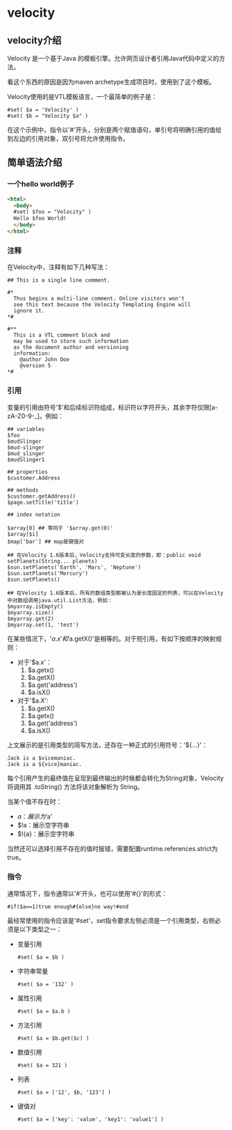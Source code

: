 # velocity

## velocity介绍

Velocity 是一个基于Java 的模板引擎。允许网页设计者引用Java代码中定义的方法。

看这个东西的原因是因为maven archetype生成项目时，使用到了这个模板。

Velocity使用的是VTL模板语言，一个最简单的例子是：

```
#set( $a = 'Velocity' )
#set( $b = "Velocity $a" )
```

在这个示例中，指令以'#'开头，分别是两个赋值语句，单引号将明确引用的值给到左边的引用对象，双引号将允许使用指令。

## 简单语法介绍

### 一个hello world例子

```html
<html>
  <body>
  #set( $foo = "Velocity" )
  Hello $foo World!
  </body>
</html>
```

### 注释

在Velocity中，注释有如下几种写法：

```
## This is a single line comment.

#*
  Thus begins a multi-line comment. Online visitors won't
  see this text because the Velocity Templating Engine will
  ignore it.
*#

#**
  This is a VTL comment block and
  may be used to store such information
  as the document author and versioning
  information:
    @author John Doe
    @version 5
*#
```

### 引用

变量的引用由符号'$'和后续标识符组成，标识符以字符开头，其余字符仅限[a-zA-Z0-9-_]。例如：

```
## variables
$foo
$mudSlinger
$mud-slinger
$mud_slinger
$mudSlinger1

## properties
$customer.Address

## methods
$customer.getAddress()
$page.setTitle('title')

## index notation

$array[0] ## 等同于 '$array.get(0)'
$array[$i]
$map['bar'] ## map是键值对

## 在Velocity 1.6版本后，Velocity支持可变长度的参数，即：public void setPlanets(String... planets)
$sun.setPlanets('Earth', 'Mars', 'Neptune')
$sun.setPlanets('Mercury')
$sun.setPlanets()

## 在Velocity 1.6版本后，所有的数组类型都被认为是长度固定的列表，可以在Velocity中对数组调用java.util.List方法，例如：
$myarray.isEmpty()
$myarray.size()
$myarray.get(2)
$myarray.set(1, 'test')
```

在某些情况下，'$a.x'和'$a.getX()'是相等的。对于短引用，有如下按顺序的映射规则：

- 对于'$a.x'：
  1. $a.getx()
  2. $a.getX()
  3. $a.get('address')
  4. $a.isX()
- 对于'$a.X':
  1. $a.getX()
  2. $a.getx()
  3. $a.get('address')
  4. $a.isX()

上文展示的是引用类型的简写方法，还存在一种正式的引用符号：'${...}'：

```
Jack is a $vicemaniac.
Jack is a ${vice}maniac.
```

每个引用产生的最终值在呈现到最终输出的时候都会转化为String对象，Velocity 将调用其 .toString() 方法将该对象解析为 String。

当某个值不存在时：

- $a：展示为'$a'
- $!a：展示空字符串
- $!{a}：展示空字符串

当然还可以选择引用不存在的值时报错，需要配置runtime.references.strict为true。

### 指令

通常情况下，指令通常以'#'开头，也可以使用'#{}'的形式：

```
#if($a==1)true enough#{else}no way!#end
```

最经常使用的指令应该是'#set'，set指令要求左侧必须是一个引用类型，右侧必须是以下类型之一：

- 变量引用
  ```
  #set( $a = $b )
  ```
- 字符串常量
  ```
  #set( $a = '132' )
  ```
- 属性引用
  ```
  #set( $a = $a.b )
  ```
- 方法引用
  ```
  #set( $a = $b.get($c) )
  ```
- 数值引用
  ```
  #set( $a = 321 )
  ```
- 列表
  ```
  #set( $a = ['12', $b, '123'] )
  ```
- 键值对
  ```
  #set( $a = ['key': 'value', 'key1': 'value1'] )
  ```